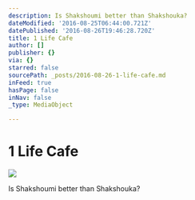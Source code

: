 ```yaml
---
description: Is Shakshoumi better than Shakshouka?
dateModified: '2016-08-25T06:44:00.721Z'
datePublished: '2016-08-26T19:46:28.720Z'
title: 1 Life Cafe
author: []
publisher: {}
via: {}
starred: false
sourcePath: _posts/2016-08-26-1-life-cafe.md
inFeed: true
hasPage: false
inNav: false
_type: MediaObject

---
```

# 1 Life Cafe
![](https://the-grid-user-content.s3-us-west-2.amazonaws.com/b9049560-8b4c-4751-bf86-fddd76a26fad.png)

Is Shakshoumi better than Shakshouka?